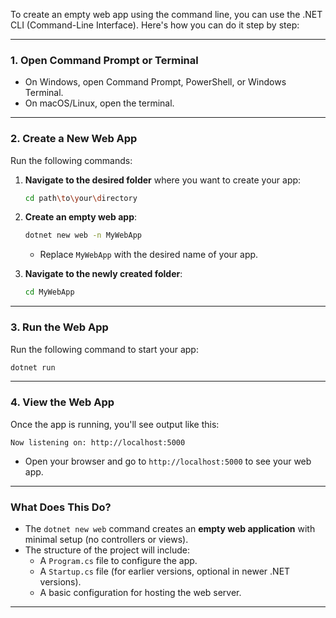 To create an empty web app using the command line, you can use the .NET CLI (Command-Line Interface). Here's how you can do it step by step:

---

### **1. Open Command Prompt or Terminal**
- On Windows, open Command Prompt, PowerShell, or Windows Terminal.
- On macOS/Linux, open the terminal.

---

### **2. Create a New Web App**
Run the following commands:

1. **Navigate to the desired folder** where you want to create your app:
   ```bash
   cd path\to\your\directory
   ```

2. **Create an empty web app**:
   ```bash
   dotnet new web -n MyWebApp
   ```
   - Replace `MyWebApp` with the desired name of your app.

3. **Navigate to the newly created folder**:
   ```bash
   cd MyWebApp
   ```

---

### **3. Run the Web App**
Run the following command to start your app:
```bash
dotnet run
```

---

### **4. View the Web App**
Once the app is running, you'll see output like this:
```
Now listening on: http://localhost:5000
```
- Open your browser and go to `http://localhost:5000` to see your web app.

---

### **What Does This Do?**
- The `dotnet new web` command creates an **empty web application** with minimal setup (no controllers or views).
- The structure of the project will include:
  - A `Program.cs` file to configure the app.
  - A `Startup.cs` file (for earlier versions, optional in newer .NET versions).
  - A basic configuration for hosting the web server.

---

